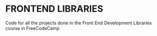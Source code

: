 # FRONTEND LIBRARIES

Code for all the projects done in the Front End Development Libraries course in FreeCodeCamp
